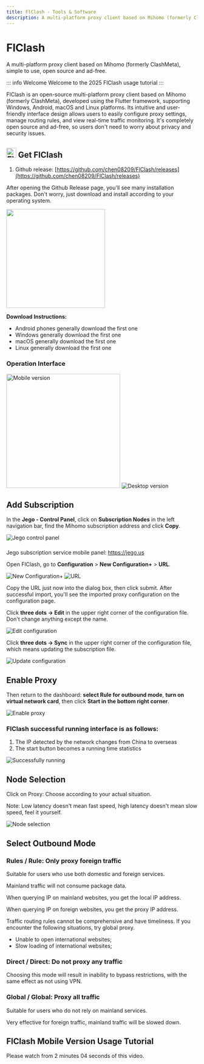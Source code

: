 ```yaml
---
title: FlClash - Tools & Software
description: A multi-platform proxy client based on Mihomo (formerly ClashMeta), simple to use, open source and ad-free.
---
```


# FlClash

A multi-platform proxy client based on Mihomo (formerly ClashMeta), simple to use, open source and ad-free.

::: info Welcome
Welcome to the 2025 FlClash usage tutorial
:::

FlClash is an open-source multi-platform proxy client based on Mihomo (formerly ClashMeta), developed using the Flutter framework, supporting Windows, Android, macOS and Linux platforms. Its intuitive and user-friendly interface design allows users to easily configure proxy settings, manage routing rules, and view real-time traffic monitoring. It's completely open source and ad-free, so users don't need to worry about privacy and security issues.

## <img src="/images/image_spaces_2FtaiByLw8cj0IZKJTlaiM_2Fuploads_2Fu2sHeQjHJurcgVhJB1zO_2Ficon_2.png" width="26" height="26" alt="FlClash icon"> Get FlClash

1. Github release: [https://github.com/chen08209/FlClash/releases](https://github.com/chen08209/FlClash/releases)

After opening the Github Release page, you'll see many installation packages. Don't worry, just download and install according to your operating system.

<img src="/images/image_spaces_2FtaiByLw8cj0IZKJTlaiM_2Fuploads_2FmV6rxFWJRr8WsZsZFpbr_2Fimage_3.png" width="260">

**Download Instructions:**

* Android phones generally download the first one
* Windows generally download the first one
* macOS generally download the first one
* Linux generally download the first one

### Operation Interface

<img src="/images/image_spaces_2FtaiByLw8cj0IZKJTlaiM_2Fuploads_2FW2zBR48roOx17y7sNV6x_2Fmobile_1.gif" alt="Mobile version" width="300"> <img src="/images/image_spaces_2FtaiByLw8cj0IZKJTlaiM_2Fuploads_2FOgxjjepQyUiBKRRpzqkt_2Fdesktop_2.gif" alt="Desktop version">

## Add Subscription

In the **Jego - Control Panel**, click on **Subscription Nodes** in the left navigation bar, find the Mihomo subscription address and click **Copy**.

<img src="/images/image_spaces_2FtaiByLw8cj0IZKJTlaiM_2Fuploads_2Fbf6ZGnMBZioZr9rD5P5J_2Fimage_2.png" alt="Jego control panel">

<div class="tip custom-block" style="padding-top: 8px">

Jego subscription service mobile panel: <https://jego.us>

</div>

Open FlClash, go to **Configuration** > **New Configuration+** > **URL**.

<img src="/images/image_spaces_2FtaiByLw8cj0IZKJTlaiM_2Fuploads_2FA1tnxVXgicb51EQ4sbmy_2Fimage_3.png" alt="New Configuration+"> <img src="/images/image_spaces_2FtaiByLw8cj0IZKJTlaiM_2Fuploads_2FUCyxhXIZubhodcSGWnUg_2Fimage_1.png" alt="URL">

Copy the URL just now into the dialog box, then click submit. After successful import, you'll see the imported proxy configuration on the configuration page.

Click **three dots -> Edit** in the upper right corner of the configuration file. Don't change anything except the name.

<img src="/images/image_spaces_2FtaiByLw8cj0IZKJTlaiM_2Fuploads_2FZ1SIaan4pDUJBVK1Eag5_2Fimage_2.png" alt="Edit configuration">

Click **three dots -> Sync** in the upper right corner of the configuration file, which means updating the subscription file.

<img src="/images/image_spaces_2FtaiByLw8cj0IZKJTlaiM_2Fuploads_2FSUZB0uhm5ulHogGxgLEG_2Fimage_3.png" alt="Update configuration">

## Enable Proxy

Then return to the dashboard: **select Rule for outbound mode**, **turn on virtual network card**, then click **Start in the bottom right corner**.

<img src="/images/image_spaces_2FtaiByLw8cj0IZKJTlaiM_2Fuploads_2FMsBeIDztWugUwwvG8IFR_2Fimage_1.png" alt="Enable proxy">

### FlClash successful running interface is as follows:

1. The IP detected by the network changes from China to overseas
2. The start button becomes a running time statistics

<img src="/images/image_spaces_2FtaiByLw8cj0IZKJTlaiM_2Fuploads_2FEwI9BEZZXjF4t3HaMnab_2Fimage_2.png" alt="Successfully running">

## Node Selection

Click on Proxy: Choose according to your actual situation.

Note: Low latency doesn't mean fast speed, high latency doesn't mean slow speed, feel it yourself.

<img src="/images/image_spaces_2FtaiByLw8cj0IZKJTlaiM_2Fuploads_2FliJ718yvcBlnxgOf1dw6_2Fimage_3.png" alt="Node selection">

## Select Outbound Mode

### **Rules / Rule: Only proxy foreign traffic**

Suitable for users who use both domestic and foreign services.

Mainland traffic will not consume package data.

When querying IP on mainland websites, you get the local IP address.

When querying IP on foreign websites, you get the proxy IP address.

Traffic routing rules cannot be comprehensive and have timeliness. If you encounter the following situations, try global proxy.

* Unable to open international websites;
* Slow loading of international websites;

### **Direct / Direct: Do not proxy any traffic**

Choosing this mode will result in inability to bypass restrictions, with the same effect as not using VPN.

### **Global / Global: Proxy all traffic**

Suitable for users who do not rely on mainland services.

Very effective for foreign traffic, mainland traffic will be slowed down.

## FlClash Mobile Version Usage Tutorial

Please watch from 2 minutes 04 seconds of this video.

<YouTube videoId="HtZWdMHui6I" title="FlClash Usage Tutorial Video" /> 